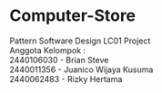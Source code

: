 # Computer-Store
Pattern Software Design LC01 Project
<br>
Anggota Kelompok :
<br>
2440106030 - Brian Steve
<br>
2440011356 - Juanico Wijaya Kusuma
<br>
2440062483 - Rizky Hertama
